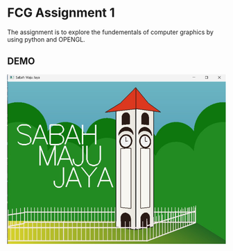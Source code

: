 # FCG Assignment 1

The assignment is to explore the fundementals of computer graphics by using python and OPENGL.

## DEMO

<p align="center">
  <img src="DEMO.jpg" alt="animated" />
</p>
